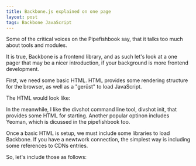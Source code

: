 ```yaml
---
title: Backbone.js explained on one page
layout: post
tags: Backbone JavaScript
---
```


Some of the critical voices on the Pipefishbook say, that it talks too much about tools and modules.

It is true, Backbone is a frontend library, and as such let's look at a one pager that may 
be a nicer introduction, if your background is more frontend development.

First, we need some basic HTML. HTML provides some rendering structure for the browser, as well as a "gerüst" to load JavaScript.

The HTML would look like:

<html>
  <head>
  </head>
  <body>
  </body>
</html>

In the meanwhile, I like the divshot command line tool, divshot init, that provides some HTML for starting. Another popular optinon includes Yeoman, which is dicussed in the pipefishbook too.

Once a basic HTML is setup, we must include some libraries to load Backbone. If you have a newtwork connection, the simplest way is including some references to CDNs entries.

So, let's include those as follows:

<html>
  <head>
    <script ... >
  </head>
  <body>
  </body>
</html>

Now we are set to actually build a Backbone app. Let's paint a mini map with SVG.

First, let's add some data:

var drawing = [
  {id: 1, x1: 20, y1: 20, x2: 100, y2: 100, color: '#ff0000'}, 
  {id: 2, x1: 420, y1: 220, x2: 500, y2: 400, color: '#00ff00'}
];

Starting with data has the advantage that you get a feeling for the abstractions you are working with. You don't build a car from the outside in. Similarly, you better build a user interface from the inside-out.

But, if thinking in DOM nodes is more your thing, no worries.  We come there in a second.

First, let's wrap the raw data in a Backbone collection and models. With the Backbone API for data, it is easy to observe data changes, or to sort and filter data.

The basic setup for Backbone models and collection is the following:

  var Rectangle = Backbone.Model.extend({});

  var Rectangles = Backbone.Collection.extend({
    model: Rectangle
  });

You can now work with instances of rectangles as follows:

  var rectangles = new Rectangles(drawing);

In principle, you could change properties of the rectangles via the Backbone API. You could try to sort and filter the rectangles with native Backbone commands, but you can consult a book for this (ideally, the pipefishbook). 

The fun of a UI is in rendering, and capturing events from a user. This is where Backbone views come in. For example, rendering the rectangles could be done with the following Backbone view.

       var Scene  = Backbone.View.extend({

         render: function() {
           var el = this.$el;
           this.collection.each(function(model) {
             var rect = document.createElementNS("http://www.w3.org/2000/svg", "rect");
             rect.setAttribute('x', model.get('x1'));
             rect.setAttribute('y', model.get('y1'));
             rect.setAttribute('width',  '200');
             rect.setAttribute('height',  '400');
             rect.setAttribute('style', 'fill:' + model.get('color') + ';stroke:pink');
             el.append(rect);
           });
           return el;
         }

       })

      var scene;
      $(document).ready(function() {
        scene = new Scene({el: $('svg'), collection: rectangles });
      });

Within the render function, you normally would call a template function, but for learning, the above approach will work fine.

Next, and last, you want to offer some way to have user influence the rendered objects. For this, let's hook into the mouse events of a user. Backbone provides a property "events" for this.

Working with events is one of the more complicated parts in a user interface. So, here only a basic approach. Once an event occurs, we call the event handler. This looks as follows:

       var Scene  = Backbone.View.extend({

         events: {
           'click rect': 'handleClick'
         },

         handleClick: function(ev) {
           var id = $(ev.currentTarget).attr('id');
           var rect = this.collection.get(id);
           rect.set('color', getRandomColor());
         },
   
         // ...

      });

You see, the app size slowly increases. And there is new function getRandomColor(). But the main point right now is that, a view provides changes events to the data layer. And, the view re-renders as needed.


Because we have the conceptual model of the UI in Backbone collections and models, we can also set the color from the browsers development console. Open it, and try it:

  > rectangles
  > r = rectangles.get(1)
  > r.set('color', 'black')


function getRandomColor(). This is a copy and past code from [here](http://stackoverflow.com/questions/1484506/random-color-generator-in-javascript). 
